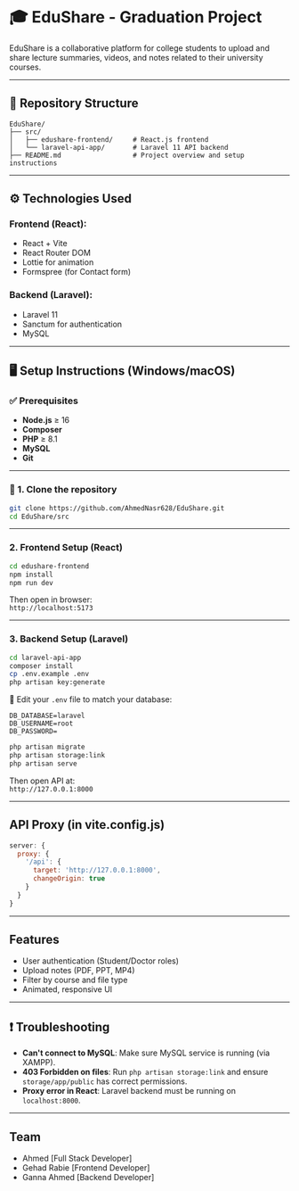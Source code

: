 
# 🎓 EduShare - Graduation Project

EduShare is a collaborative platform for college students to upload and share lecture summaries, videos, and notes related to their university courses.

---

## 📁 Repository Structure

```
EduShare/
├── src/
│   ├── edushare-frontend/     # React.js frontend
│   └── laravel-api-app/       # Laravel 11 API backend
├── README.md                  # Project overview and setup instructions
```

---

## ⚙️ Technologies Used

### Frontend (React):
- React + Vite
- React Router DOM
- Lottie for animation
- Formspree (for Contact form)

### Backend (Laravel):
- Laravel 11
- Sanctum for authentication
- MySQL

---

## 🖥️ Setup Instructions (Windows/macOS)

### ✅ Prerequisites
- **Node.js** ≥ 16
- **Composer**
- **PHP** ≥ 8.1
- **MySQL**
- **Git**

---

### 🚀 1. Clone the repository

```bash
git clone https://github.com/AhmedNasr628/EduShare.git
cd EduShare/src
```

---

### 2. Frontend Setup (React)

```bash
cd edushare-frontend
npm install
npm run dev
```

Then open in browser:  
 `http://localhost:5173`

---

### 3. Backend Setup (Laravel)

```bash
cd laravel-api-app
composer install
cp .env.example .env
php artisan key:generate
```

🔁 Edit your `.env` file to match your database:
```
DB_DATABASE=laravel
DB_USERNAME=root
DB_PASSWORD=
```

```bash
php artisan migrate
php artisan storage:link
php artisan serve
```

Then open API at:  
`http://127.0.0.1:8000`

---

## API Proxy (in vite.config.js)

```js
server: {
  proxy: {
    '/api': {
      target: 'http://127.0.0.1:8000',
      changeOrigin: true
    }
  }
}
```

---

## Features

- User authentication (Student/Doctor roles)
- Upload notes (PDF, PPT, MP4)
- Filter by course and file type
- Animated, responsive UI

---

## ❗ Troubleshooting

- **Can't connect to MySQL**: Make sure MySQL service is running (via XAMPP).
- **403 Forbidden on files**: Run `php artisan storage:link` and ensure `storage/app/public` has correct permissions.
- **Proxy error in React**: Laravel backend must be running on `localhost:8000`.

---

## Team

- Ahmed [Full Stack Developer]
- Gehad Rabie [Frontend Developer]
- Ganna Ahmed [Backend Developer]

